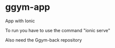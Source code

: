 # ggym-app

App with Ionic

To run you have to use the command "ionic serve"

Also need the Ggym-back repository
